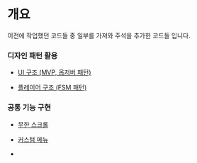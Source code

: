 # 개요

이전에 작업했던 코드들 중 일부를 가져와 주석을 추가한 코드들 입니다.


### 디자인 패턴 활용
* [UI 구조 (MVP, 옵저버 패턴)](https://github.com/ladius3565/Portfolio/blob/main/%EB%94%94%EC%9E%90%EC%9D%B8%20%ED%8C%A8%ED%84%B4%20%ED%99%9C%EC%9A%A9/UI%20%EA%B5%AC%EC%A1%B0/README.md)
  
* [플레이어 구조 (FSM 패턴)](https://github.com/ladius3565/Portfolio/blob/main/%EB%94%94%EC%9E%90%EC%9D%B8%20%ED%8C%A8%ED%84%B4%20%ED%99%9C%EC%9A%A9/%ED%94%8C%EB%A0%88%EC%9D%B4%EC%96%B4%20%EA%B5%AC%EC%A1%B0/README.md)


### 공통 기능 구현
* [무한 스크롤](https://github.com/ladius3565/Portfolio/blob/main/%EA%B3%B5%ED%86%B5%20%EA%B8%B0%EB%8A%A5%20%EA%B5%AC%ED%98%84/InfiniteScroll.md)

* [커스텀 메뉴](https://github.com/ladius3565/Portfolio/blob/main/%EA%B3%B5%ED%86%B5%20%EA%B8%B0%EB%8A%A5%20%EA%B5%AC%ED%98%84/CustomMenu.md)

* []()

